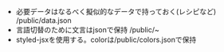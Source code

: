 - 必要データはなるべく擬似的なデータで持っておく(レシピなど) /public/data.json
- 言語切替のために文言はjsonで保持 /public/~
- styled-jsxを使用する。colorは/public/colors.jsonで保持 